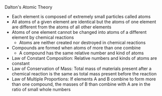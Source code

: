 Dalton's Atomic Theory
- Each element is composed of extremely small particles called atoms
- All atoms of a given element are identical but the atoms of one element are different from the atoms of all other elements
- Atoms of one element cannot be changed into atoms of a different element by chemical reactions
	- Atoms are neither created nor destroyed in chemical reactions
- Compounds are formed when atoms of more than one combine
	- A compound has the same relative number and kind of atoms
- Law of Constant Composition: Relative numbers and kinds of atoms are constant
- Law of Conservation of Mass: Total mass of materials present after a chemical reaction is the same as total mass present before the reaction
- Law of Multiple Proportions: If elements A and B combine to form more than one compound, the masses of B than combine with A are in the ratio of small whole numbers
